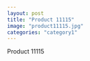 ```yaml
---
layout: post
title: "Product 11115"
image: "product11115.jpg"
categories: "category1"
---
```

Product 11115
